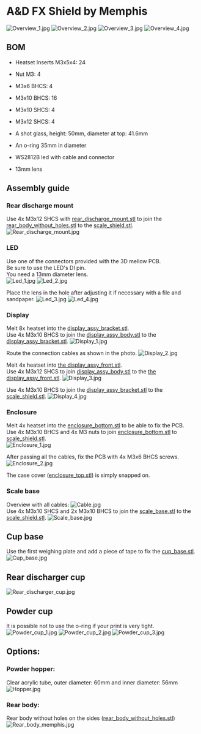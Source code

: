 # A&D FX Shield by Memphis

![Overview_1.jpg](resources/Overview_1.jpg)
![Overview_2.jpg](resources/Overview_2.jpg)
![Overview_3.jpg](resources/Overview_3.jpg)
![Overview_4.jpg](resources/Overview_4.jpg)  



## BOM

- Heatset Inserts M3x5x4: 24
- Nut M3: 4
- M3x6 BHCS: 4
- M3x10 BHCS: 16
- M3x10 SHCS: 4 
- M3x12 SHCS: 4  

- A shot glass, height: 50mm, diameter at top: 41.6mm
- An o-ring 35mm in diameter  

- WS2812B led with cable and connector
- 13mm lens



## Assembly guide

### Rear discharge mount
Use 4x M3x12 SHCS with [rear_discharge_mount.stl](STL/rear_discharge_mount.stl) to join the [rear_body_without_holes.stl](STL/rear_body_without_holes.stl) to the [scale_shield.stl](/STLscale_shield.stl).
![Rear_discharge_mount.jpg](resources/Rear_discharge_mount.jpg)  


### LED
Use one of the connectors provided with the 3D mellow PCB.  
Be sure to use the LED's DI pin.  
You need a 13mm diameter lens.  
![Led_1.jpg](resources/Led_1.jpg)
![Led_2.jpg](resources/Led_2.jpg)  

Place the lens in the hole after adjusting it if necessary with a file and sandpaper.
![Led_3.jpg](resources/Led_3.jpg)
![Led_4.jpg](resources/Led_4.jpg)  




### Display
Melt 8x heatset into the [display_assy_bracket.stl](STL/display_assy_bracket.stl).  
Use 4x M3x10 BHCS to join the [display_assy_body.stl](STL/display_assy_body.stl) to the [display_assy_bracket.stl](STL/display_assy_bracket.stl).
![Display_1.jpg](resources/Display_1.jpg)

Route the connection cables as shown in the photo.
![Display_2.jpg](resources/Display_2.jpg)

Melt 4x heatset into [the display_assy_front.stl](STL/display_assy_front.stl).  
Use 4x M3x12 SHCS to join [display_assy_body.stl](STL/display_assy_body.stl) to the [the display_assy_front.stl](STL/display_assy_front.stl).
![Display_3.jpg](resources/Display_3.jpg)

Use 4x M3x10 BHCS to join the [display_assy_bracket.stl](STL/display_assy_bracket.stl) to the [scale_shield.stl](/STLscale_shield.stl).
![Display_4.jpg](resources/Display_4.jpg)  


### Enclosure
Melt 4x heatset into the [enclosure_bottom.stl](STL/enclosure_bottom.stl) to be able to fix the PCB.  
Use 4x M3x10 BHCS and 4x M3 nuts to join [enclosure_bottom.stl](STL/enclosure_bottom.stl) to [scale_shield.stl](/STLscale_shield.stl).  
![Enclosure_1.jpg](resources/Enclosure_1.jpg)  

After passing all the cables, fix the PCB with 4x M3x6 BHCS screws.
![Enclosure_2.jpg](resources/Enclosure_2.jpg)  

The case cover ([enclosure_top.stl](STL/enclosure_top)) is simply snapped on.


### Scale base
Overview with all cables:
![Cable.jpg](resources/Cable.jpg)  
Use 4x M3x10 SHCS and 2x M3x10 BHCS to join the [scale_base.stl](STL/scale_base.stl) to the [scale_shield.stl](/STLscale_shield.stl).
![Scale_base.jpg](resources/Scale_base.jpg)  



## Cup base 
Use the first weighing plate and add a piece of tape to fix the [cup_base.stl](STL/cup_base.stl).
![Cup_base.jpg](resources/Cup_base.jpg)  



## Rear discharger cup
![Rear_discharger_cup.jpg](resources/Rear_discharger_cup.jpg)  



## Powder cup
It is possible not to use the o-ring if your print is very tight.
![Powder_cup_1.jpg](resources/Powder_cup_1.jpg)
![Powder_cup_2.jpg](resources/Powder_cup_2.jpg)
![Powder_cup_3.jpg](resources/Powder_cup_3.jpg)  



## Options:
### Powder hopper:
Clear acrylic tube, outer diameter: 60mm and inner diameter: 56mm
![Hopper.jpg](resources/Hopper.jpg)  

### Rear body:
Rear body without holes on the sides ([rear_body_without_holes.stl](STL/rear_body_without_holes.stl))
![Rear_body_memphis.jpg](resources/Rear_body_memphis.jpg)

